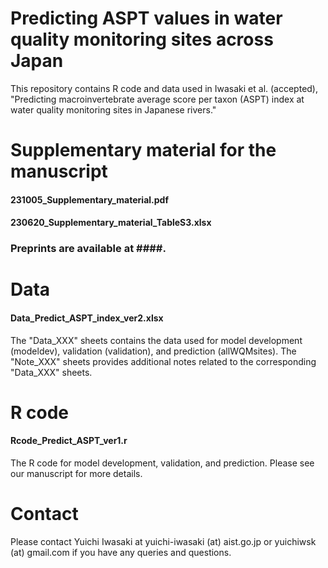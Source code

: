 # Predicting ASPT values in water quality monitoring sites across Japan
This repository contains R code and data used in Iwasaki et al. (accepted), "Predicting macroinvertebrate average score per taxon (ASPT) index at water quality monitoring sites in Japanese rivers."

# Supplementary material for the manuscript
#### 231005_Supplementary_material.pdf
#### 230620_Supplementary_material_TableS3.xlsx
### Preprints are available at ####.

# Data
#### Data_Predict_ASPT_index_ver2.xlsx
The "Data_XXX" sheets contains the data used for model development (modeldev), validation (validation), and prediction (allWQMsites). The "Note_XXX" sheets provides additional notes related to the corresponding "Data_XXX" sheets.

# R code
#### Rcode_Predict_ASPT_ver1.r
The R code for model development, validation, and prediction. Please see our manuscript for more details.

# Contact
Please contact Yuichi Iwasaki at yuichi-iwasaki (at) aist.go.jp or yuichiwsk (at) gmail.com if you have any queries and questions.
